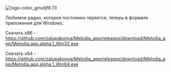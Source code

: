 
![logo-color_gmutjf8 (1)](https://github.com/user-attachments/assets/c7c80ca0-15ff-47b9-b6e6-10b1815336df)

Любимое радио, которое постоянно теряется, теперь в формате приложения для Windows. 

Скачать х86 - https://github.com/zalupakonya/Melodia_app/releases/download/Melodia_app/Melodia.app.alpha.1_Win32.exe

Скачать х64 - https://github.com/zalupakonya/Melodia_app/releases/download/Melodia_app/Melodia.app.alpha.1_Win64.exe
